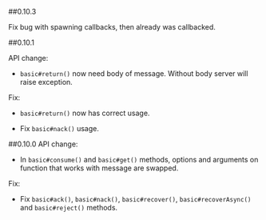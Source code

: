 ##0.10.3

Fix bug with spawning callbacks, then already was callbacked. 


##0.10.1

API change:

* `basic#return()` now need body of message. Without body server will raise exception.

Fix:

* `basic#return()` now has correct usage.

* Fix `basic#nack()` usage. 



##0.10.0
API change:

* In `basic#consume()` and `basic#get()` methods, options and arguments on 
function that works with message are swapped.


Fix:

* Fix `basic#ack()`, `basic#nack()`, `basic#recover()`, `basic#recoverAsync()` 
and `basic#reject()` methods.
